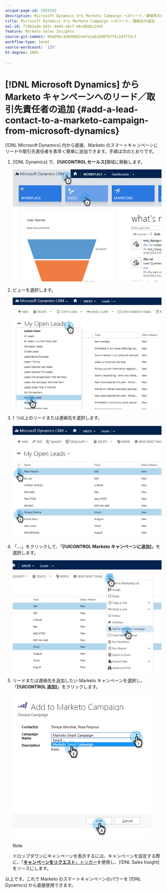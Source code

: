 ```yaml
---
unique-page-id: 2953342
description: Microsoft Dynamics から Marketo Campaign へのリード／連絡先の追加 - Marketo ドキュメント - 製品ドキュメント
title: Microsoft Dynamics から Marketo Campaign へのリード／連絡先の追加
exl-id: f74b2ade-dd2c-4e04-a6cf-4bc80db12d42
feature: Marketo Sales Insights
source-git-commit: 09a656c3a0d0002edfa1a61b987bff4c1dff33cf
workflow-type: tm+mt
source-wordcount: '133'
ht-degree: 100%

---
```


# [!DNL Microsoft Dynamics] から Marketo キャンペーンへのリード／取引先責任者の追加 {#add-a-lead-contact-to-a-marketo-campaign-from-microsoft-dynamics}

[!DNL Microsoft Dynamics] 内から直接、Marketo のスマートキャンペーンにリードや取引先責任者を素早く簡単に追加できます。手順は次のとおりです。

1. [!DNL Dynamics] で、**[!UICONTROL セールス]**&#x200B;領域に移動します。

   ![](assets/image2014-10-20-12-3a9-3a56.png)

1. ビューを選択します。

   ![](assets/image2014-10-20-12-3a10-3a6.png)

1. 1 つ以上のリードまたは連絡先を選択します。

   ![](assets/image2014-10-20-12-3a10-3a19.png)

1. 「**...**」をクリックして、「**[!UICONTROL Marketo キャンペーンに追加]**」を選択します。

   ![](assets/image2014-10-20-12-3a10-3a31.png)

1. リードまたは連絡先を追加したい Marketo キャンペーンを選択し、「**[!UICONTROL 追加]**」をクリックします。

   ![](assets/image2014-10-20-12-3a10-3a42.png)

   >[!NOTE]
   >
   >ドロップダウンにキャンペーンを表示するには、キャンペーンを設定する際に、「[**キャンペーンをリクエスト**」トリガー](/help/marketo/product-docs/core-marketo-concepts/smart-campaigns/using-smart-campaigns/setting-up-a-trigger-smart-campaign-for-sales-using-campaign-is-requested.md)を使用し、[!DNL Sales Insight] をソースにします。

以上です。これで Marketo のスマートキャンペーンのパワーを [!DNL Dynamics] から直接使用できます。
